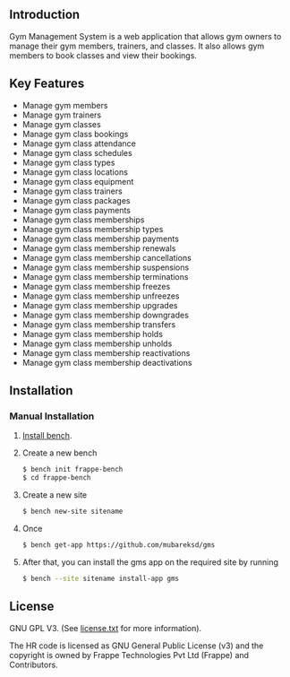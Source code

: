 ## Introduction

Gym Management System is a web application that allows gym owners to manage their gym members, trainers, and classes. It also allows gym members to book classes and view their bookings.

## Key Features

- Manage gym members
- Manage gym trainers
- Manage gym classes
- Manage gym class bookings
- Manage gym class attendance
- Manage gym class schedules
- Manage gym class types
- Manage gym class locations
- Manage gym class equipment
- Manage gym class trainers
- Manage gym class packages
- Manage gym class payments
- Manage gym class memberships
- Manage gym class membership types
- Manage gym class membership payments
- Manage gym class membership renewals
- Manage gym class membership cancellations
- Manage gym class membership suspensions
- Manage gym class membership terminations
- Manage gym class membership freezes
- Manage gym class membership unfreezes
- Manage gym class membership upgrades
- Manage gym class membership downgrades
- Manage gym class membership transfers
- Manage gym class membership holds
- Manage gym class membership unholds
- Manage gym class membership reactivations
- Manage gym class membership deactivations

## Installation

### Manual Installation

1. [Install bench](https://github.com/frappe/bench).
2. Create a new bench

    ```sh
    $ bench init frappe-bench
    $ cd frappe-bench
    ```
3. Create a new site
	
    ```sh
    $ bench new-site sitename
    ```
   
4. Once

	```sh
	$ bench get-app https://github.com/mubareksd/gms
	```
5. After that, you can install the gms app on the required site by running
	```sh
	$ bench --site sitename install-app gms

## License

GNU GPL V3. (See [license.txt](license.txt) for more information).

The HR code is licensed as GNU General Public License (v3) and the copyright is owned by Frappe Technologies Pvt Ltd (Frappe) and Contributors.